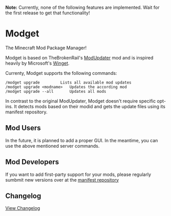 **Note:** Currently, none of the following features are implemented. Wait for the first release to get that functionality!

# Modget
The Minecraft Mod Package Manager!

Modget is based on TheBrokenRail's [ModUpdater](https://gitea.thebrokenrail.com/TheBrokenRail/ModUpdater) mod and is inspired heavily by Microsoft's [Winget](https://github.com/microsoft/winget-cli).

Currenty, Modget supports the following commands:
```
/modget upgrade			Lists all available mod updates
/modget upgrade <modname>	Updates the according mod
/modget upgrade --all		Updates all mods
```

In contrast to the original ModUpdater, Modget doesn't require specific opt-ins. It detects mods based on their modid and gets the update files using its manifest repository.

## Mod Users
In the future, it is planned to add a proper GUI. In the meantime, you can use the above mentioned server commands.

## Mod Developers
If you want to add first-party support for your mods, please regularly sumbmit new versions over at the [manifest repository](https://github.com/ReviversMC/modget-manifests)

## Changelog
[View Changelog](CHANGELOG.md)
